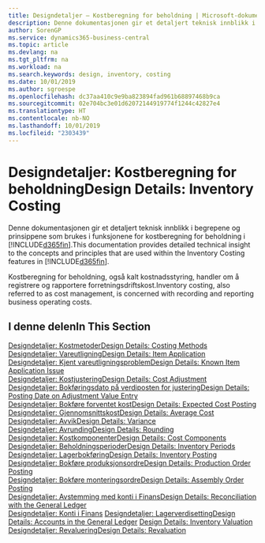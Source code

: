 ```yaml
---
title: Designdetaljer – Kostberegning for beholdning | Microsoft-dokumentasjon
description: Denne dokumentasjonen gir et detaljert teknisk innblikk i begrepene og prinsippene som brukes i funksjonene for kostberegning for beholdning i Business Central.
author: SorenGP
ms.service: dynamics365-business-central
ms.topic: article
ms.devlang: na
ms.tgt_pltfrm: na
ms.workload: na
ms.search.keywords: design, inventory, costing
ms.date: 10/01/2019
ms.author: sgroespe
ms.openlocfilehash: dc37aa410c9e9ba823894fad961b68897468b9ca
ms.sourcegitcommit: 02e704bc3e01d62072144919774f1244c42827e4
ms.translationtype: HT
ms.contentlocale: nb-NO
ms.lasthandoff: 10/01/2019
ms.locfileid: "2303439"
---
```

# <a name="design-details-inventory-costing"></a><span data-ttu-id="c4a25-103">Designdetaljer: Kostberegning for beholdning</span><span class="sxs-lookup"><span data-stu-id="c4a25-103">Design Details: Inventory Costing</span></span>
<span data-ttu-id="c4a25-104">Denne dokumentasjonen gir et detaljert teknisk innblikk i begrepene og prinsippene som brukes i funksjonene for kostberegning for beholdning i [!INCLUDE[d365fin](includes/d365fin_md.md)].</span><span class="sxs-lookup"><span data-stu-id="c4a25-104">This documentation provides detailed technical insight to the concepts and principles that are used within the Inventory Costing features in [!INCLUDE[d365fin](includes/d365fin_md.md)].</span></span>  

<span data-ttu-id="c4a25-105">Kostberegning for beholdning, også kalt kostnadsstyring, handler om å registrere og rapportere forretningsdriftskost.</span><span class="sxs-lookup"><span data-stu-id="c4a25-105">Inventory costing, also referred to as cost management, is concerned with recording and reporting business operating costs.</span></span>  

## <a name="in-this-section"></a><span data-ttu-id="c4a25-106">I denne delen</span><span class="sxs-lookup"><span data-stu-id="c4a25-106">In This Section</span></span>  
[<span data-ttu-id="c4a25-107">Designdetaljer: Kostmetoder</span><span class="sxs-lookup"><span data-stu-id="c4a25-107">Design Details: Costing Methods</span></span>](design-details-costing-methods.md)  
[<span data-ttu-id="c4a25-108">Designdetaljer: Vareutligning</span><span class="sxs-lookup"><span data-stu-id="c4a25-108">Design Details: Item Application</span></span>](design-details-item-application.md)  
[<span data-ttu-id="c4a25-109">Designdetaljer: Kjent vareutligningsproblem</span><span class="sxs-lookup"><span data-stu-id="c4a25-109">Design Details: Known Item Application Issue</span></span>](design-details-inventory-zero-level-open-item-ledger-entries.md)  
[<span data-ttu-id="c4a25-110">Designdetaljer: Kostjustering</span><span class="sxs-lookup"><span data-stu-id="c4a25-110">Design Details: Cost Adjustment</span></span>](design-details-cost-adjustment.md)  
[<span data-ttu-id="c4a25-111">Designdetaljer: Bokføringsdato på verdiposten for justering</span><span class="sxs-lookup"><span data-stu-id="c4a25-111">Design Details: Posting Date on Adjustment Value Entry</span></span>](design-details-inventory-adjustment-value-entry-posting-date.md)  
[<span data-ttu-id="c4a25-112">Designdetaljer: Bokføre forventet kost</span><span class="sxs-lookup"><span data-stu-id="c4a25-112">Design Details: Expected Cost Posting</span></span>](design-details-expected-cost-posting.md)  
[<span data-ttu-id="c4a25-113">Designdetaljer: Gjennomsnittskost</span><span class="sxs-lookup"><span data-stu-id="c4a25-113">Design Details: Average Cost</span></span>](design-details-average-cost.md)  
[<span data-ttu-id="c4a25-114">Designdetaljer: Avvik</span><span class="sxs-lookup"><span data-stu-id="c4a25-114">Design Details: Variance</span></span>](design-details-variance.md)  
[<span data-ttu-id="c4a25-115">Designdetaljer: Avrunding</span><span class="sxs-lookup"><span data-stu-id="c4a25-115">Design Details: Rounding</span></span>](design-details-rounding.md)  
[<span data-ttu-id="c4a25-116">Designdetaljer: Kostkomponenter</span><span class="sxs-lookup"><span data-stu-id="c4a25-116">Design Details: Cost Components</span></span>](design-details-cost-components.md)  
[<span data-ttu-id="c4a25-117">Designdetaljer: Beholdningsperioder</span><span class="sxs-lookup"><span data-stu-id="c4a25-117">Design Details: Inventory Periods</span></span>](design-details-inventory-periods.md)  
[<span data-ttu-id="c4a25-118">Designdetaljer: Lagerbokføring</span><span class="sxs-lookup"><span data-stu-id="c4a25-118">Design Details: Inventory Posting</span></span>](design-details-inventory-posting.md)  
[<span data-ttu-id="c4a25-119">Designdetaljer: Bokføre produksjonsordre</span><span class="sxs-lookup"><span data-stu-id="c4a25-119">Design Details: Production Order Posting</span></span>](design-details-production-order-posting.md)  
[<span data-ttu-id="c4a25-120">Designdetaljer: Bokføre monteringsordre</span><span class="sxs-lookup"><span data-stu-id="c4a25-120">Design Details: Assembly Order Posting</span></span>](design-details-assembly-order-posting.md)  
[<span data-ttu-id="c4a25-121">Designdetaljer: Avstemming med konti i Finans</span><span class="sxs-lookup"><span data-stu-id="c4a25-121">Design Details: Reconciliation with the General Ledger</span></span>](design-details-reconciliation-with-the-general-ledger.md)  
<span data-ttu-id="c4a25-122">[Designdetaljer: Konti i Finans](design-details-accounts-in-the-general-ledger.md)
[Designdetaljer: Lagerverdisetting](design-details-inventory-valuation.md)</span><span class="sxs-lookup"><span data-stu-id="c4a25-122">[Design Details: Accounts in the General Ledger](design-details-accounts-in-the-general-ledger.md)
[Design Details: Inventory Valuation](design-details-inventory-valuation.md)</span></span>  
[<span data-ttu-id="c4a25-123">Designdetaljer: Revaluering</span><span class="sxs-lookup"><span data-stu-id="c4a25-123">Design Details: Revaluation</span></span>](design-details-revaluation.md)
